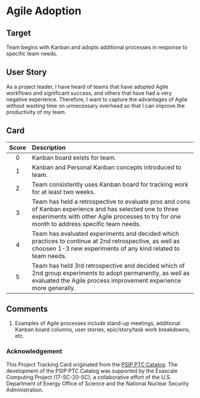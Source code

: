 [metadata:tags]:- "ecp-psip-ptc"
# Agile Adoption

## Target

Team begins with Kanban and adopts additional processes in response to specific team needs.

## User Story

As a project leader, I have heard of teams that have adopted Agile workflows and significant success, and others that have had a very negative experience. Therefore, I want to capture the advantages of Agile without wasting time on unnecessary overhead so that I can improve the productivity of my team.


## Card

| Score         | Description |
| :-------------: | :------------- |
| 0 | Kanban board exists for team. |
| 1 | Kanban and Personal Kanban concepts introduced to team.      |
| 2 | Team consistently uses Kanban board for tracking work for at least two weeks.      |
| 3 | Team has held a retrospective to evaluate pros and cons of Kanban experience and has selected one to three experiments with other Agile processes to try for one month to address specific team needs.      |
| 4 | Team has evaluated experiments and decided which practices to continue at 2nd retrospective, as well as choosen 1-3 new experiments of any kind related to team needs.      |
| 5 | Team has held 3rd retrospective and decided which of 2nd group experiments to adopt permanently, as well as evaluated the Agile process improvement experience more generally.   |

## Comments

1. Examples of Agile processes include stand-up meetings, additional Kanban board columns, user stories, epic/story/task work breakdowns, etc.


### Acknowledgement

This Project Tracking Card originated from the [PSIP PTC Catalog](https://bssw-psip.github.io/ptc-catalog/). The development of the PSIP PTC Catalog was supported by the Exascale Computing Project (17-SC-20-SC), a collaborative effort of the U.S. Department of Energy Office of Science and the National Nuclear Security Administration.
